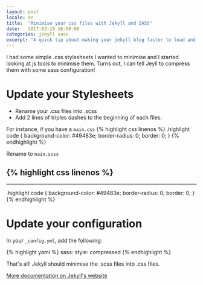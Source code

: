 ```yaml
---
layout: post
locale: en
title:  "Minimise your css files with Jekyll and SASS"
date:   2017-03-10 16:00:00
categories: jekyll sass
excerpt: "A quick tip about making your jekyll blog faster to load and render!"
---
```


I had some simple .css stylesheets I wanted to minimise and I started looking at js tools to minimise them.
Turns out, I can tell Jeyll to compress them with some sass configuration!

# Update your Stylesheets

- Rename your .css files into .scss
- Add 2 lines of triples dashes to the beginning of each files.

For instance, if you have a `main.css`
{% highlight css linenos %}
.highlight code {
  background-color: #49483e;
  border-radius: 0;
  border: 0;
}
{% endhighlight %}

Rename to `main.scss`

{% highlight css linenos %}
---
---

.highlight code {
  background-color: #49483e;
  border-radius: 0;
  border: 0;
}
{% endhighlight %}

# Update your configuration

In your `_config.yml`, add the following:

{% highlight yaml %}
sass:
  style: compressed
{% endhighlight %}

That's all! Jekyll should minimise the .scss files into .css files.

[More documentation on Jekyll's website](https://jekyllrb.com/docs/assets/)
